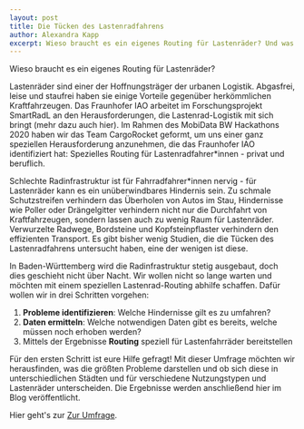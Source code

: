 ```yaml
---
layout: post
title: Die Tücken des Lastenradfahrens
author: Alexandra Kapp
excerpt: Wieso braucht es ein eigenes Routing für Lastenräder? Und was gibt es dabei zu beachten?
---
```

Wieso braucht es ein eigenes Routing für Lastenräder?

Lastenräder sind einer der Hoffnungsträger der urbanen Logistik. Abgasfrei, leise und staufrei haben sie einige Vorteile gegenüber herkömmlichen Kraftfahrzeugen. Das Fraunhofer IAO arbeitet im Forschungsprojekt SmartRadL an den Herausforderungen, die Lastenrad-Logistik mit sich bringt (mehr dazu auch hier).
Im Rahmen des MobiData BW Hackathons 2020 haben wir das Team CargoRocket geformt, um uns einer ganz speziellen Herausforderung anzunehmen, die das Fraunhofer IAO identifiziert hat: Spezielles Routing für Lastenradfahrer*innen - privat und beruflich.

Schlechte Radinfrastruktur ist für Fahrradfahrer*innen nervig - für Lastenräder kann es ein unüberwindbares Hindernis sein. Zu schmale Schutzstreifen verhindern das Überholen von Autos im Stau, Hindernisse wie Poller oder Drängelgitter verhindern nicht nur die Durchfahrt von Kraftfahrzeugen, sondern lassen auch zu wenig Raum für Lastenräder. Verwurzelte Radwege, Bordsteine und Kopfsteinpflaster verhindern den effizienten Transport. Es gibt bisher wenig Studien, die die Tücken des Lastenradfahrens untersucht haben, eine der wenigen ist diese.

In Baden-Württemberg wird die Radinfrastruktur stetig ausgebaut, doch dies geschieht nicht über Nacht. Wir wollen nicht so lange warten und möchten mit einem speziellen Lastenrad-Routing abhilfe schaffen. Dafür wollen wir in drei Schritten vorgehen:

1. **Probleme identifizieren**: Welche Hindernisse gilt es zu umfahren?
2. **Daten ermitteln**: Welche notwendigen Daten gibt es bereits, welche müssen noch erhoben werden?
3. Mittels der Ergebnisse **Routing** speziell für Lastenfahrräder bereitstellen

Für den ersten Schritt ist eure Hilfe gefragt! Mit dieser Umfrage möchten wir herausfinden, was die größten Probleme darstellen und ob sich diese in unterschiedlichen Städten und für verschiedene Nutzungstypen und Lastenräder unterscheiden. Die Ergebnisse werden anschließend hier im Blog veröffentlicht.

Hier geht's zur [Zur Umfrage](https://chrstnst.typeform.com/to/fTmr4EC2).
